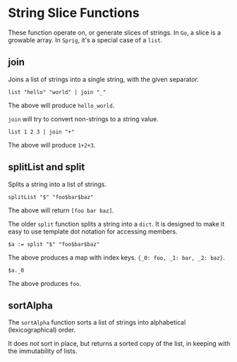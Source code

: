 # String Slice Functions

These function operate on, or generate slices of strings. In `Go`, a slice is a
growable array. In `Sprig`, it's a special case of a `list`.

## join

Joins a list of strings into a single string, with the given separator.

```
list "hello" "world" | join "_"
```

The above will produce `hello_world`.

`join` will try to convert non-strings to a string value.

```
list 1 2 3 | join "+"
```

The above will produce `1+2+3`.

## splitList and split

Splits a string into a list of strings.

```
splitList "$" "foo$bar$baz"
```

The above will return `[foo bar baz]`.

The older `split` function splits a string into a `dict`. It is designed to make
it easy to use template dot notation for accessing members.

```
$a := split "$" "foo$bar$baz"
```

The above produces a map with index keys. `{_0: foo, _1: bar, _2: baz}`.

```
$a._0
```

The above produces `foo`.

## sortAlpha

The `sortAlpha` function sorts a list of strings into alphabetical (lexicographical)
order.

It does _not_ sort in place, but returns a sorted copy of the list, in keeping
with the immutability of lists.
